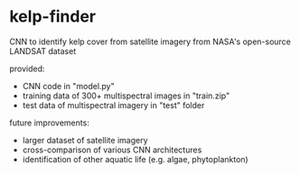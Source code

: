 # kelp-finder
CNN to identify kelp cover from satellite imagery from NASA's open-source LANDSAT dataset

provided:
- CNN code in "model.py"
- training data of 300+ multispectral images in "train.zip"
- test data of multispectral imagery in "test" folder

future improvements:
- larger dataset of satellite imagery
- cross-comparison of various CNN architectures
- identification of other aquatic life (e.g. algae, phytoplankton)


